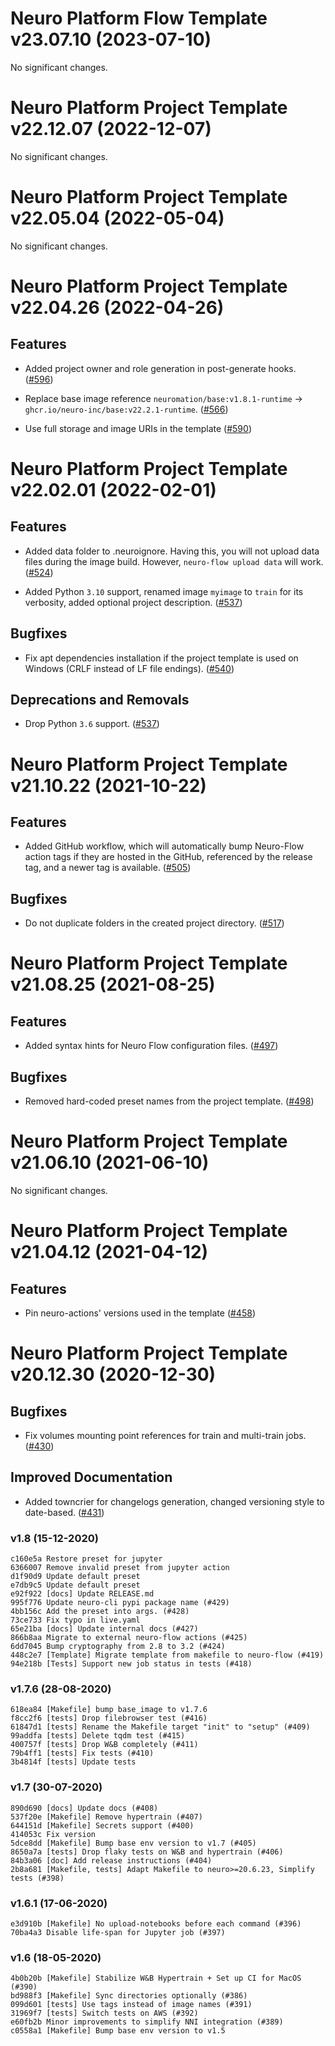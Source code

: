 [comment]: # (Please do not modify this file)
[comment]: # (Put your comments to changelog.d and it will be moved to changelog in next release)
[comment]: # (Clear the text on make release for canceling the release)

[comment]: # (towncrier release notes start)

Neuro Platform Flow Template v23.07.10 (2023-07-10)
===================================================


No significant changes.


Neuro Platform Project Template v22.12.07 (2022-12-07)
======================================================


No significant changes.


Neuro Platform Project Template v22.05.04 (2022-05-04)
======================================================


No significant changes.


Neuro Platform Project Template v22.04.26 (2022-04-26)
======================================================


Features
--------


- Added project owner and role generation in post-generate hooks. ([#596](https://github.com/neuro-inc/cookiecutter-neuro-project/issues/596))

- Replace base image reference `neuromation/base:v1.8.1-runtime` -> `ghcr.io/neuro-inc/base:v22.2.1-runtime`. ([#566](https://github.com/neuro-inc/cookiecutter-neuro-project/issues/566))

- Use full storage and image URIs in the template ([#590](https://github.com/neuro-inc/cookiecutter-neuro-project/issues/590))


Neuro Platform Project Template v22.02.01 (2022-02-01)
======================================================


Features
--------


- Added data folder to .neuroignore. Having this, you will not upload data files during the image build. However, `neuro-flow upload data` will work. ([#524](https://github.com/neuro-inc/cookiecutter-neuro-project/issues/524))

- Added Python `3.10` support, renamed image `myimage` to `train` for its verbosity, added optional project description. ([#537](https://github.com/neuro-inc/cookiecutter-neuro-project/issues/537))


Bugfixes
--------


- Fix apt dependencies installation if the project template is used on Windows (CRLF instead of LF file endings). ([#540](https://github.com/neuro-inc/cookiecutter-neuro-project/issues/540))


Deprecations and Removals
-------------------------


- Drop Python `3.6` support. ([#537](https://github.com/neuro-inc/cookiecutter-neuro-project/issues/537))


Neuro Platform Project Template v21.10.22 (2021-10-22)
======================================================


Features
--------


- Added GitHub workflow, which will automatically bump Neuro-Flow action tags if they are hosted in the GitHub, referenced by the release tag, and a newer tag is available. ([#505](https://github.com/neuro-inc/cookiecutter-neuro-project/issues/505))


Bugfixes
--------


- Do not duplicate folders in the created project directory. ([#517](https://github.com/neuro-inc/cookiecutter-neuro-project/issues/517))


Neuro Platform Project Template v21.08.25 (2021-08-25)
======================================================


Features
--------


- Added syntax hints for Neuro Flow configuration files. ([#497](https://github.com/neuro-inc/cookiecutter-neuro-project/issues/497))


Bugfixes
--------


- Removed hard-coded preset names from the project template. ([#498](https://github.com/neuro-inc/cookiecutter-neuro-project/issues/498))


Neuro Platform Project Template v21.06.10 (2021-06-10)
======================================================

No significant changes.

Neuro Platform Project Template v21.04.12 (2021-04-12)
======================================================

Features
--------


- Pin neuro-actions' versions used in the template ([#458](https://github.com/neuro-inc/cookiecutter-neuro-project/issues/458))


Neuro Platform Project Template v20.12.30 (2020-12-30)
======================================================

Bugfixes
--------


- Fix volumes mounting point references for train and multi-train jobs. ([#430](https://github.com/neuro-inc/cookiecutter-neuro-project/issues/430))


Improved Documentation
----------------------


- Added towncrier for changelogs generation, changed versioning style to date-based. ([#431](https://github.com/neuro-inc/cookiecutter-neuro-project/issues/431))


### v1.8 (15-12-2020)
```
c160e5a Restore preset for jupyter
6366007 Remove invalid preset from jupyter action
d1f90d9 Update default preset
e7db9c5 Update default preset
e92f922 [docs] Update RELEASE.md
995f776 Update neuro-cli pypi package name (#429)
4bb156c Add the preset into args. (#428)
73ce733 Fix typo in live.yaml
65e21ba [docs] Update internal docs (#427)
866b8aa Migrate to external neuro-flow actions (#425)
6dd7045 Bump cryptography from 2.8 to 3.2 (#424)
448c2e7 [Template] Migrate template from makefile to neuro-flow (#419)
94e218b [Tests] Support new job status in tests (#418)
```

### v1.7.6 (28-08-2020)
```
618ea84 [Makefile] bump base_image to v1.7.6
f8cc2f6 [tests] Drop filebrowser test (#416)
61847d1 [tests] Rename the Makefile target "init" to "setup" (#409)
99addfa [tests] Delete tqdm test (#415)
400757f [tests] Drop W&B completely (#411)
79b4ff1 [tests] Fix tests (#410)
3b4814f [tests] Update tests
```

### v1.7 (30-07-2020)
```
890d690 [docs] Update docs (#408)
537f20e [Makefile] Remove hypertrain (#407)
644151d [Makefile] Secrets support (#400)
414053c Fix version
5dce8dd [Makefile] Bump base env version to v1.7 (#405)
8650a7a [tests] Drop flaky tests on W&B and hypertrain (#406)
84b3a06 [doc] Add release instructions (#404)
2b8a681 [Makefile, tests] Adapt Makefile to neuro>=20.6.23, Simplify tests (#398)
```

### v1.6.1 (17-06-2020)
```
e3d910b [Makefile] No upload-notebooks before each command (#396)
70ba4a3 Disable life-span for Jupyter job (#397)
```

### v1.6 (18-05-2020)
```
4b0b20b [Makefile] Stabilize W&B Hypertrain + Set up CI for MacOS (#390)
bd988f3 [Makefile] Sync directories optionally (#386)
099d601 [tests] Use tags instead of image names (#391)
31969f7 [tests] Switch tests on AWS (#392)
e60fb2b Minor improvements to simplify NNI integration (#389)
c0558a1 [Makefile] Bump base env version to v1.5
```
